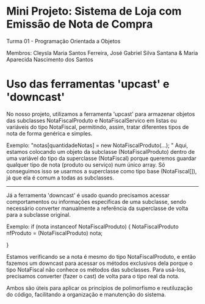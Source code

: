 # Mini Projeto: Sistema de Loja com Emissão de Nota de Compra

Turma 01 - Programação Orientada a Objetos 

Membros:
Cleysla Maria Santos Ferreira,
José Gabriel Silva Santana &
Maria Aparecida Nascimento dos Santos

# Uso das ferramentas 'upcast' e 'downcast'

No nosso projeto, utilizamos a ferramenta 'upcast' para armazenar objetos das subclasses NotaFiscalProduto e NotaFiscalServico em listas ou variáveis do tipo NotaFiscal, permitindo, assim, tratar diferentes tipos de nota de forma genérica e simples.

Exemplo: "notas[quantidadeNotas] = new NotaFiscalProduto(...); "
Aqui, estamos colocando um objeto da subclasse (NotaFiscalProduto) dentro de uma variável do tipo da superclasse (NotaFiscal) porque queremos guardar qualquer tipo de nota (produto ou serviço) num único array. Só conseguimos isso se usarmos a superclasse como tipo base (NotaFiscal[]), já que ela é comum a todas as subclasses.

---

Já a ferramenta 'downcast' é usado quando precisamos acessar comportamentos ou informações específicas de uma subclasse, sendo necessário converter manualmente a referência da superclasse de volta para a subclasse original.

Exemplo: if (nota instanceof NotaFiscalProduto) {
    NotaFiscalProduto nfProduto = (NotaFiscalProduto) nota;
    
}

Estamos verificando se a nota é mesmo do tipo NotaFiscalProduto, e então fazemos um downcast para acessar os métodos exclusivos dela porque o tipo NotaFiscal não conhece os métodos das subclasses. Para usá-los, precisamos converter (fazer o cast) de volta para o tipo real da nota.

Ambos são úteis para aplicar os princípios de polimorfismo e reutiluzação do código, facilitando a organização e manutenção do sistema.
